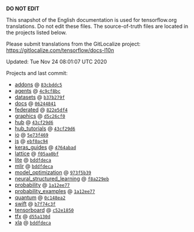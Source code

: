 __DO NOT EDIT__

This snapshot of the English documentation is used for tensorflow.org
translations. Do not edit these files. The source-of-truth files are located in
the projects listed below.

Please submit translations from the GitLocalize project: https://gitlocalize.com/tensorflow/docs-l10n

Updated: Tue Nov 24 08:01:07 UTC 2020

Projects and last commit:

- [addons](https://github.com/tensorflow/addons/tree/master/docs) @ <a href='https://github.com/tensorflow/addons/commit/83cbddc5ef146d1e4bbc4d28507c90b067a09558'><code>83cbddc5</code></a>
- [agents](https://github.com/tensorflow/agents/tree/master/docs) @ <a href='https://github.com/tensorflow/agents/commit/4c9cf8bccd6f9fe56bcf178f421f105cef96391f'><code>4c9cf8bc</code></a>
- [datasets](https://github.com/tensorflow/datasets/tree/master/docs) @ <a href='https://github.com/tensorflow/datasets/commit/b37b279f9d1b98e34fcf383195a11b501eb2f20a'><code>b37b279f</code></a>
- [docs](https://github.com/tensorflow/docs/tree/master/site/en) @ <a href='https://github.com/tensorflow/docs/commit/062448419e5bdc1c58090591fc84a033c68c07e0'><code>06244841</code></a>
- [federated](https://github.com/tensorflow/federated/tree/master/docs) @ <a href='https://github.com/tensorflow/federated/commit/822e5df41de58129190f3a67aab4787d083a4e05'><code>822e5df4</code></a>
- [graphics](https://github.com/tensorflow/graphics/tree/master/tensorflow_graphics/g3doc) @ <a href='https://github.com/tensorflow/graphics/commit/d5c26cf05125e5c096f5b2cde6c85f88c7df2d59'><code>d5c26cf0</code></a>
- [hub](https://github.com/tensorflow/hub/tree/master/docs) @ <a href='https://github.com/tensorflow/hub/commit/43cf29d6dc2d2e5c98323b5e2f32d522e6b69a52'><code>43cf29d6</code></a>
- [hub_tutorials](https://github.com/tensorflow/hub/tree/master/examples/colab) @ <a href='https://github.com/tensorflow/hub/commit/43cf29d6dc2d2e5c98323b5e2f32d522e6b69a52'><code>43cf29d6</code></a>
- [io](https://github.com/tensorflow/io/tree/master/docs) @ <a href='https://github.com/tensorflow/io/commit/5e73f46999af582c035db9f5c3a3759934de5ad6'><code>5e73f469</code></a>
- [js](https://github.com/tensorflow/tfjs-website/tree/master/docs) @ <a href='https://github.com/tensorflow/tfjs-website/commit/ebf0ac944eab1f94c9d01f9430ba147f52fc937c'><code>ebf0ac94</code></a>
- [keras_guides](https://github.com/tensorflow/docs/tree/snapshot-keras/site/en/guide/keras) @ <a href='https://github.com/tensorflow/docs/commit/4764abad680f9698f8ba9ace121ac9d0d9cb69af'><code>4764abad</code></a>
- [lattice](https://github.com/tensorflow/lattice/tree/master/docs) @ <a href='https://github.com/tensorflow/lattice/commit/f05aa0bf2e85756f7a5f49f1378f0d1e428bea2d'><code>f05aa0bf</code></a>
- [lite](https://github.com/tensorflow/tensorflow/tree/master/tensorflow/lite/g3doc) @ <a href='https://github.com/tensorflow/tensorflow/commit/bddfdecabf464e29cc6e347479de856f292627c0'><code>bddfdeca</code></a>
- [mlir](https://github.com/tensorflow/tensorflow/tree/master/tensorflow/compiler/mlir/g3doc) @ <a href='https://github.com/tensorflow/tensorflow/commit/bddfdecabf464e29cc6e347479de856f292627c0'><code>bddfdeca</code></a>
- [model_optimization](https://github.com/tensorflow/model-optimization/tree/master/tensorflow_model_optimization/g3doc) @ <a href='https://github.com/tensorflow/model-optimization/commit/973f5b394a99b0a775e3b9f7178c865509a7d559'><code>973f5b39</code></a>
- [neural_structured_learning](https://github.com/tensorflow/neural-structured-learning/tree/master/g3doc) @ <a href='https://github.com/tensorflow/neural-structured-learning/commit/f8a229ebd08a9b44cd1be78fe8d0a0a09bbd142f'><code>f8a229eb</code></a>
- [probability](https://github.com/tensorflow/probability/tree/master/tensorflow_probability/g3doc) @ <a href='https://github.com/tensorflow/probability/commit/1a12ee773199bec0ad6d49333e268f98e4b731be'><code>1a12ee77</code></a>
- [probability_examples](https://github.com/tensorflow/probability/tree/master/tensorflow_probability/examples/jupyter_notebooks) @ <a href='https://github.com/tensorflow/probability/commit/1a12ee773199bec0ad6d49333e268f98e4b731be'><code>1a12ee77</code></a>
- [quantum](https://github.com/tensorflow/quantum/tree/master/docs) @ <a href='https://github.com/tensorflow/quantum/commit/0c148ea2c7a4777bdcb3bcf532bfacedff4e4372'><code>0c148ea2</code></a>
- [swift](https://github.com/tensorflow/swift/tree/master/docs/site) @ <a href='https://github.com/tensorflow/swift/commit/b7f74c3fa4278f951b12cc06c4687733525af7b7'><code>b7f74c3f</code></a>
- [tensorboard](https://github.com/tensorflow/tensorboard/tree/master/docs) @ <a href='https://github.com/tensorflow/tensorboard/commit/c52e18506ed206c38a8ba561520d6000a9b0a8d1'><code>c52e1850</code></a>
- [tfx](https://github.com/tensorflow/tfx/tree/master/docs) @ <a href='https://github.com/tensorflow/tfx/commit/d55a130debd2deb221f4f1a05a3a059cf4040a88'><code>d55a130d</code></a>
- [xla](https://github.com/tensorflow/tensorflow/tree/master/tensorflow/compiler/xla/g3doc) @ <a href='https://github.com/tensorflow/tensorflow/commit/bddfdecabf464e29cc6e347479de856f292627c0'><code>bddfdeca</code></a>

